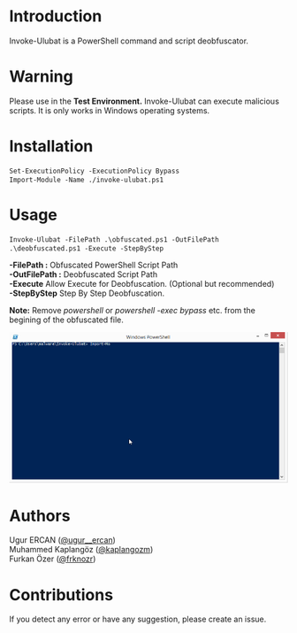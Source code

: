 # Introduction

Invoke-Ulubat is a PowerShell command and script deobfuscator.

# Warning

Please use in the **Test Environment.** Invoke-Ulubat can execute malicious scripts. It is only works in Windows operating systems.

# Installation
```
Set-ExecutionPolicy -ExecutionPolicy Bypass
Import-Module -Name ./invoke-ulubat.ps1
```

# Usage
```
Invoke-Ulubat -FilePath .\obfuscated.ps1 -OutFilePath .\deobfuscated.ps1 -Execute -StepByStep
```
**-FilePath :** Obfuscated PowerShell Script Path  
**-OutFilePath :** Deobfuscated Script Path  
**-Execute** Allow Execute for Deobfuscation. (Optional but recommended)  
**-StepByStep** Step By Step Deobfuscation.

**Note:** Remove *powershell* or *powershell -exec bypass* etc. from the begining of the obfuscated file.

![Invoke-Ulubat](/Media/Invoke-Ulubat.gif "Invoke-Ulubat")

# Authors
Ugur ERCAN ([@ugur__ercan](https://twitter.com/ugur__ercan))    
Muhammed Kaplangöz ([@kaplangozm](https://twitter.com/kaplangozm))  
Furkan Özer ([@frknozr](https://twitter.com/frknozr))  

# Contributions
If you detect any error or have any suggestion, please create an issue.
